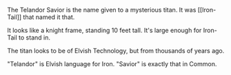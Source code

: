 The Telandor Savior is the name given to a mysterious titan. It was [[Iron-Tail]] that named it that.

It looks like a knight frame, standing 10 feet tall. It's large enough for Iron-Tail to stand in.

The titan looks to be of Elvish Technology, but from thousands of years ago.

"Telandor" is Elvish language for Iron. "Savior" is exactly that in Common.
